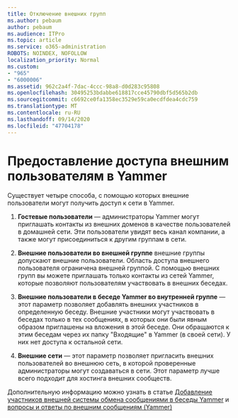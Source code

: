 ```yaml
---
title: Отключение внешних групп
ms.author: pebaum
author: pebaum
ms.audience: ITPro
ms.topic: article
ms.service: o365-administration
ROBOTS: NOINDEX, NOFOLLOW
localization_priority: Normal
ms.custom:
- "965"
- "6000006"
ms.assetid: 962c2a4f-7dac-4ccc-98a8-d0d283c95808
ms.openlocfilehash: 30495253bdabbe618817cce45790dbf5d565b2db
ms.sourcegitcommit: c6692ce0fa1358ec3529e59ca0ecdfdea4cdc759
ms.translationtype: MT
ms.contentlocale: ru-RU
ms.lasthandoff: 09/14/2020
ms.locfileid: "47704178"
---
```

# <a name="how-to-give-access-to-external-users-in-yammer"></a>Предоставление доступа внешним пользователям в Yammer

Существует четыре способа, с помощью которых внешние пользователи могут получить доступ к сети в Yammer.
  
1. **Гостевые пользователи** — администраторы Yammer могут приглашать контакты из внешних доменов в качестве пользователей в домашней сети. Эти пользователи увидят весь канал компании, а также могут присоединиться к другим группам в сети.

2. **Внешние пользователи во внешней группе** внешние группы допускают внешние пользователи. Область доступа внешнего пользователя ограничена внешней группой. С помощью внешних групп вы можете приглашать только контакты из сетей Yammer, которые позволяют пользователям участвовать в внешних беседах.

3. **Внешние пользователи в беседе Yammer во внутренней группе** — этот параметр позволяет добавлять внешних участников в определенную беседу. Внешние участники могут участвовать в беседах только в тех сообщениях, в которых они были явным образом приглашены на вложения в этой беседе. Они обращаются к этим беседам через их папку "Входящие" в Yammer (в своей сети). У них нет доступа к остальной сети.

4. **Внешние сети** — этот параметр позволяет пригласить внешних пользователей во внешнюю сеть, в которой проверенные администраторы могут создаваться в сети. Этот параметр лучше всего подходит для хостинга внешних сообществ.

Дополнительную информацию можно узнать в статье [Добавление участников внешней системы обмена сообщениями в беседы Yammer](https://docs.microsoft.com/yammer/work-with-external-users/add-external-participants) и [вопросы и ответы по внешним сообщениям (Yammer)](https://docs.microsoft.com/yammer/work-with-external-users/external-messaging-faq)
  